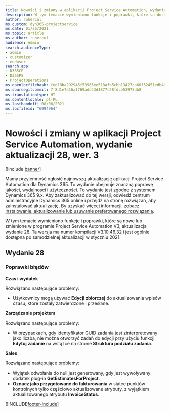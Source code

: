 ```yaml
---
title: Nowości i zmiany w aplikacji Project Service Automation, wydanie aktualizacji 28, wer. 3
description: W tym temacie wymieniono funkcje i poprawki, które są dostępne w aktualizacji Project Service Automation, wydanie 28, wersja 3.
author: ruhercul
ms.custom: dyn365-projectservice
ms.date: 01/26/2021
ms.topic: article
ms.author: ruhercul
audience: Admin
search.audienceType:
- admin
- customizer
- enduser
search.app:
- D365CE
- D365PS
- ProjectOperations
ms.openlocfilehash: fed18ba292943f53965ee518afb5cbb13427ca60f32451edb49f67e6f10d24fe
ms.sourcegitcommit: 7f8d1e7a16af769adb43d1877c28fdce53975db8
ms.translationtype: HT
ms.contentlocale: pl-PL
ms.lasthandoff: 08/06/2021
ms.locfileid: "6994964"
---
```

# <a name="whats-new-or-changed-in-project-service-automation-update-release-28-v3"></a>Nowości i zmiany w aplikacji Project Service Automation, wydanie aktualizacji 28, wer. 3

[!include [banner](../includes/psa-now-project-operations.md)]

Mamy przyjemność ogłosić najnowszą aktualizację aplikacji Project Service Automation dla Dynamics 365. To wydanie obejmuje znaczną poprawę jakości, wydajności i użyteczności. To wydanie jest zgodne z systemem Dynamics 365 9.x. Aby zaktualizować do tej wersji, odwiedź centrum administracyjne Dynamics 365 online i przejdź na stronę rozwiązań, aby zainstalować aktualizację. By uzyskać więcej informacji, zobacz [Instalowanie, aktualizowanie lub usuwanie preferowanego rozwiązania](/power-platform/admin/install-remove-preferred-solution).

W tym temacie wymieniono funkcje i poprawki, które są nowe lub zmienione w programie Project Service Automation V3, aktualizacja wydanie 28. Ta wersja ma numer kompilacji V3.10.46.32 i jest ogólnie dostępna po samodzielnej aktualizacji w styczniu 2021.

## <a name="update-release-28"></a>Wydanie 28

### <a name="bug-fixes"></a>Poprawki błędów

**Czas i wydatek**

Rozwiązano następujące problemy:

- Użytkownicy mogą używać **Edycji zbiorczej** do aktualizowania wpisów czasu, które zostały zatwierdzone i przesłane.

**Zarządzanie projektem**

Rozwiązano następujące problemy:

- W przypadkach, gdy identyfikator GUID zadania jest zinterpretowany jako liczba, nie można otworzyć zadań do edycji przy użyciu funkcji **Edytuj zadanie** na wstążce na stronie **Struktura podziału zadania**.

**Sales**

Rozwiązano następujące problemy:

- Wyjątek odwołania do null jest generowany, gdy jest wywoływany dodatek plug-in **GetEstimatesForProject**.
- **Oznacz jako przygotowane do fakturowania** w siatce punktów kontrolnych tylko częściowo aktualizowane atrybuty, z wyjątkiem aktualizowanego atrybutu **InvoiceStatus**.



[!INCLUDE[footer-include](../includes/footer-banner.md)]